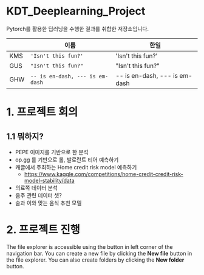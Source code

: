 # KDT_Deeplearning_Project
Pytorch를 활용한 딥러닝을 수행한 결과를 취합한 저장소입니다.


|                |이름                          |한일                         |
|----------------|-------------------------------|-----------------------------|
|KMS|`'Isn't this fun?'`            |'Isn't this fun?'            |
|GUS|`"Isn't this fun?"`            |"Isn't this fun?"            |
|GHW|`-- is en-dash, --- is em-dash`|-- is en-dash, --- is em-dash|

# 1. 프로젝트 회의
## 1.1 뭐하지?
- PEPE 이미지를 기반으로 한 분석
- op.gg 를 기반으로 롤, 발로란트 티어 예측하기
- 캐글에서 주최하는 Home credit risk model 예측하기 
  * https://www.kaggle.com/competitions/home-credit-credit-risk-model-stability/data
- 의료쪽 데이터 분석
- 음주 관련 데이터 셋?
- 술과 이와 맞는 음식 추천 모델


 
# 2. 프로젝트 진행

The file explorer is accessible using the button in left corner of the navigation bar. You can create a new file by clicking the **New file** button in the file explorer. You can also create folders by clicking the **New folder** button.
